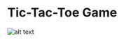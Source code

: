 # Tic-Tac-Toe Game

![alt text](https://raw.githubusercontent.com/thecodebasesite/tic-tac-toe/master/docs/tic-tac-toe.png)
